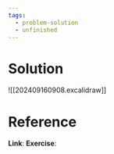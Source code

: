 ```yaml
---
tags:
  - problem-solution
  - unfinished
---
```

# Solution
![[202409160908.excalidraw]]

# Reference
**Link**:
**Exercise**: